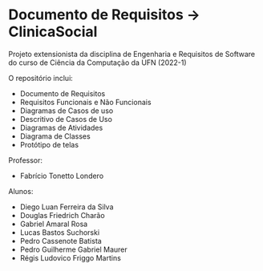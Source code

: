 # Documento de Requisitos -> ClinicaSocial  
Projeto extensionista da disciplina de Engenharia e Requisitos de Software do curso de Ciência da Computação da UFN (2022-1)    

O repositório inclui:  
- Documento de Requisitos  
- Requisitos Funcionais e Não Funcionais  
- Diagramas de Casos de uso  
- Descritivo de Casos de Uso  
- Diagramas de Atividades  
- Diagrama de Classes  
- Protótipo de telas  

    
Professor:
- Fabrício Tonetto Londero  
  
Alunos:  
- Diego Luan Ferreira da Silva  
- Douglas Friedrich Charão  
- Gabriel Amaral Rosa  
- Lucas Bastos Suchorski  
- Pedro Cassenote Batista  
- Pedro Guilherme Gabriel Maurer  
- Régis Ludovico Friggo Martins   
